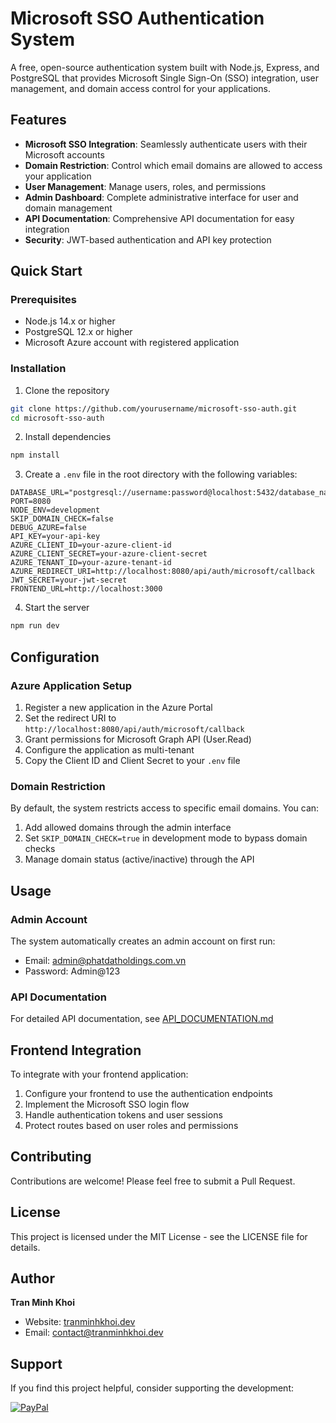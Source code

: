 # Microsoft SSO Authentication System

A free, open-source authentication system built with Node.js, Express, and PostgreSQL that provides Microsoft Single Sign-On (SSO) integration, user management, and domain access control for your applications.

## Features

- **Microsoft SSO Integration**: Seamlessly authenticate users with their Microsoft accounts
- **Domain Restriction**: Control which email domains are allowed to access your application
- **User Management**: Manage users, roles, and permissions
- **Admin Dashboard**: Complete administrative interface for user and domain management
- **API Documentation**: Comprehensive API documentation for easy integration
- **Security**: JWT-based authentication and API key protection

## Quick Start

### Prerequisites

- Node.js 14.x or higher
- PostgreSQL 12.x or higher
- Microsoft Azure account with registered application

### Installation

1. Clone the repository
```bash
git clone https://github.com/yourusername/microsoft-sso-auth.git
cd microsoft-sso-auth
```

2. Install dependencies
```bash
npm install
```

3. Create a `.env` file in the root directory with the following variables:
```
DATABASE_URL="postgresql://username:password@localhost:5432/database_name"
PORT=8080
NODE_ENV=development
SKIP_DOMAIN_CHECK=false
DEBUG_AZURE=false
API_KEY=your-api-key
AZURE_CLIENT_ID=your-azure-client-id
AZURE_CLIENT_SECRET=your-azure-client-secret
AZURE_TENANT_ID=your-azure-tenant-id
AZURE_REDIRECT_URI=http://localhost:8080/api/auth/microsoft/callback
JWT_SECRET=your-jwt-secret
FRONTEND_URL=http://localhost:3000
```

4. Start the server
```bash
npm run dev
```

## Configuration

### Azure Application Setup

1. Register a new application in the Azure Portal
2. Set the redirect URI to `http://localhost:8080/api/auth/microsoft/callback`
3. Grant permissions for Microsoft Graph API (User.Read)
4. Configure the application as multi-tenant
5. Copy the Client ID and Client Secret to your `.env` file

### Domain Restriction

By default, the system restricts access to specific email domains. You can:

1. Add allowed domains through the admin interface
2. Set `SKIP_DOMAIN_CHECK=true` in development mode to bypass domain checks
3. Manage domain status (active/inactive) through the API

## Usage

### Admin Account

The system automatically creates an admin account on first run:
- Email: admin@phatdatholdings.com.vn
- Password: Admin@123

### API Documentation

For detailed API documentation, see [API_DOCUMENTATION.md](API_DOCUMENTATION.md)

## Frontend Integration

To integrate with your frontend application:

1. Configure your frontend to use the authentication endpoints
2. Implement the Microsoft SSO login flow
3. Handle authentication tokens and user sessions
4. Protect routes based on user roles and permissions

## Contributing

Contributions are welcome! Please feel free to submit a Pull Request.

## License

This project is licensed under the MIT License - see the LICENSE file for details.

## Author

**Tran Minh Khoi**
- Website: [tranminhkhoi.dev](https://tranminhkhoi.dev)
- Email: [contact@tranminhkhoi.dev](mailto:contact@tranminhkhoi.dev)

## Support

If you find this project helpful, consider supporting the development:

[![PayPal](https://img.shields.io/badge/PayPal-00457C?style=for-the-badge&logo=paypal&logoColor=white)](https://paypal.me/tranminhkhoi) 